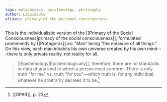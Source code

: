 ```yaml
---
tags: metaphysics, epistemology, philosophy
author: LiquidZulu
aliases: primacy of the personal consciousness
---
```


This is the individualistic version of the [[Primacy of the Social Consciousness|primacy of the social consciousness]], formulated prominently by [[Protagoras]] as: "Man" being "the measure of all things." On this view, each man inhabits his own universe created by his own mind---there is only private reality, not reality for all.

> [[Epistemology|Epistemologically]], therefore, there are no standards or data of any kind to which a person must conform. There is only truth "for me" vs. truth "for you"—which truth is, for any individual, whatever he arbitrarily decrees it to be.[^1]

[^1]: [[OPAR]], p. 23
